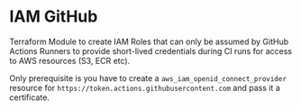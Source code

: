 # IAM GitHub
Terraform Module to create IAM Roles that can only be assumed by GitHub Actions Runners to provide short-lived credentials during CI runs for access to AWS resources (S3, ECR etc).

Only prerequisite is you have to create a `aws_iam_openid_connect_provider` resource for `https://token.actions.githubusercontent.com` and pass it a certificate.